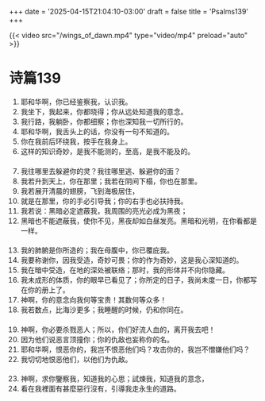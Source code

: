 +++
date = '2025-04-15T21:04:10-03:00'
draft = false
title = 'Psalms139'
+++

{{< video src="/wings_of_dawn.mp4" type="video/mp4" preload="auto" >}}

# 诗篇139
1. 耶和华啊，你已经鉴察我，认识我。
2. 我坐下，我起来，你都晓得；你从远处知道我的意念。
3. 我行路，我躺卧，你都细察；你也深知我一切所行的。
4. 耶和华啊，我舌头上的话，你没有一句不知道的。
5. 你在我前后环绕我，按手在我身上。
6. 这样的知识奇妙，是我不能测的，至高，是我不能及的。
####
7. 我往哪里去躲避你的灵？我往哪里逃、躲避你的面？
8. 我若升到天上，你在那里；我若在阴间下榻，你也在那里。
9. 我若展开清晨的翅膀，飞到海极居住，
10. 就是在那里，你的手必引导我；你的右手也必扶持我。
11. 我若说：黑暗必定遮蔽我，我周围的亮光必成为黑夜；
12. 黑暗也不能遮蔽我，使你不见，黑夜却如白昼发亮。黑暗和光明，在你看都是一样。
####
13. 我的肺腑是你所造的；我在母腹中，你已覆庇我。
14. 我要称谢你，因我受造，奇妙可畏；你的作为奇妙，这是我心深知道的。
15. 我在暗中受造，在地的深处被联络；那时，我的形体并不向你隐藏。
16. 我未成形的体质，你的眼早已看见了；你所定的日子，我尚未度一日，你都写在你的册上了。
17. 神啊，你的意念向我何等宝贵！其数何等众多！
18. 我若数点，比海沙更多；我睡醒的时候，仍和你同在。
####
19. 神啊，你必要杀戮恶人；所以，你们好流人血的，离开我去吧！
20. 因为他们说恶言顶撞你；你的仇敌也妄称你的名。
21. 耶和华啊，恨恶你的，我岂不恨恶他们吗？攻击你的，我岂不憎嫌他们吗？
22. 我切切地恨恶他们，以他们为仇敌。
####
23. 神啊，求你鑒察我，知道我的心思；試煉我，知道我的意念， 
24. 看在我裡面有甚麼惡行沒有，引導我走永生的道路。